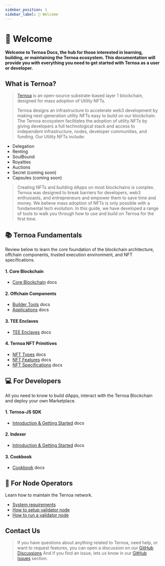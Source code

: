 ```yaml
---
sidebar_position: 1
sidebar_label: 👋 Welcome
---
```


# 👋 Welcome  

**Welcome to Ternoa Docs, the hub for those interested in learning, building, or maintaining the Ternoa ecosystem. This documentation will provide you with everything you need to get started with Ternoa as a user or developer.**

## What is Ternoa?

> [Ternoa](https://www.ternoa.network/) is an open-source substrate-based layer 1 blockchain, designed for mass adoption of Utility NFTs.
> 
>Ternoa designs an infrastructure to accelerate web3 development by making next-generation utility NFTs easy to build on our blockchain. The Ternoa ecosystem facilitates the adoption of utility NFTs by giving developers a full technological stack and access to independent infrastructure, nodes, developer communities, and funding. Our Utility NFTs include:
>
-   Delegation
-   Renting
-   SoulBound
-   Royalties
-   Auctions
-   Secret (coming soon)
-   Capsules (coming soon)
>
> Creating NFTs and building dApps on most blockchains is complex. Ternoa was designed to break barriers for developers, web3 enthusiasts, and entrepreneurs and empower them to save time and money. We believe mass adoption of NFTs is only possible with a fundamental tech evolution. In this guide, we have developed a range of tools to walk you through how to use and build on Ternoa for the first time. 

## 📚 Ternoa Fundamentals

Review below to learn the core foundation of the blockchain architecture, offchain components, trusted execution environment, and NFT specifications. 

####  1. Core Blockchain
- [Core Blockchain](https://docs.ternoa.network/category/core-blockchain) docs
#### 2. Offchain Components
- [Builder Tools](https://docs.ternoa.network/category/builder-tools) docs
- [Applications](https://docs.ternoa.network/category/applications) docs
#### 3. TEE Enclaves
- [TEE Enclaves](https://docs.ternoa.network/category/tee-enclaves) docs
#### 4. Ternoa NFT Primitives
- [NFT Types](https://docs.ternoa.network/category/nft-features) docs
- [NFT Features](https://docs.ternoa.network/category/nft-features) docs
- [NFT Specifications](https://docs.ternoa.network/category/nft-specifications) docs


## 💻 For Developers

All you need to know to build dApps, interact with the Ternoa Blockchain and deploy your own Marketplace.

####  1. Ternoa-JS SDK
- [Introduction & Getting Started](https://docs.ternoa.network/category/ternoa-js-sdk) docs
#### 2. Indexer
- [Introduction & Getting Started](https://docs.ternoa.network/category/indexers) docs
#### 3. Cookbook
- [Cookbook](https://docs.ternoa.network/for-developers/sdk/cookbook) docs


## 🌌 For Node Operators 

Learn how to maintain the Ternoa network.

- [System requirements](for-node-operators/system-requirements) 
- [How to setup validator node](https://docs.ternoa.network/for-node-operators/how-to-setup-validator-node)
- [How to run a validator node](https://docs.ternoa.network/for-node-operators/how-to-run-a-validator-node)


## Contact Us
>If you have questions about anything related to Ternoa, need help, or want to request features, you can open a discussion on our [GitHub Discussions](https://github.com/capsule-corp-ternoa/ternoa-js/discussions) And if you find an issue, lets us know in our [GitHub Issues](https://github.com/capsule-corp-ternoa/ternoa-js/issues) section.
